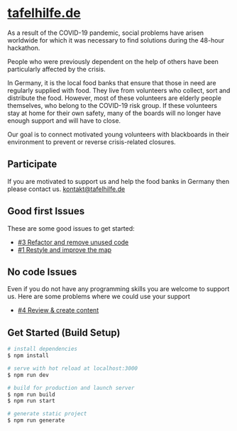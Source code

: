 # [tafelhilfe.de](www.tafelhilfe.de)

As a result of the COVID-19 pandemic, social problems have arisen worldwide for which it was necessary to find solutions during the 48-hour hackathon.

People who were previously dependent on the help of others have been particularly affected by the crisis.

In Germany, it is the local food banks that ensure that those in need are regularly supplied with food. They live from volunteers who collect, sort and distribute the food. However, most of these volunteers are elderly people themselves, who belong to the COVID-19 risk group. If these volunteers stay at home for their own safety, many of the boards will no longer have enough support and will have to close.

Our goal is to connect motivated young volunteers with blackboards in their environment to prevent or reverse crisis-related closures.

## Participate

If you are motivated to support us and help the food banks in Germany then please contact us. [kontakt@tafelhilfe.de](mailto:kontakt@tafelhilfe.de)

## Good first Issues

These are some good issues to get started:
* [#3 Refactor and remove unused code](https://github.com/tafelhilfe/tafelhilfe.de/issues/3)
* [#1 Restyle and improve the map](https://github.com/tafelhilfe/tafelhilfe.de/issues/1)

## No code Issues

Even if you do not have any programming skills you are welcome to support us. Here are some problems where we could use your support

* [#4 Review & create content](https://github.com/tafelhilfe/tafelhilfe.de/issues/4)

## Get Started (Build Setup)

```bash
# install dependencies
$ npm install

# serve with hot reload at localhost:3000
$ npm run dev

# build for production and launch server
$ npm run build
$ npm run start

# generate static project
$ npm run generate
```
